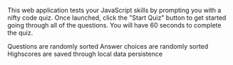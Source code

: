 This web application tests your JavaScript skills by prompting you with a nifty code quiz. Once launched, click the "Start Quiz" button to get started going through all of the questions. You will have 60 seconds to complete the quiz.

Questions are randomly sorted
Answer choices are randomly sorted
Highscores are saved through local data persistence